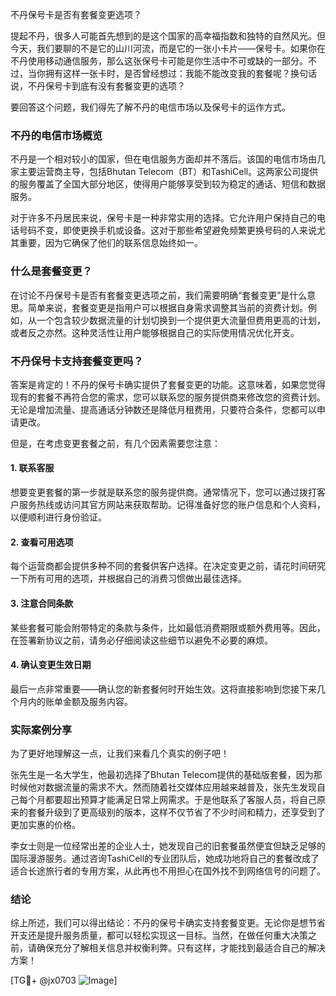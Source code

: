 不丹保号卡是否有套餐变更选项？

提起不丹，很多人可能首先想到的是这个国家的高幸福指数和独特的自然风光。但今天，我们要聊的不是它的山川河流，而是它的一张小卡片——保号卡。如果你在不丹使用移动通信服务，那么这张保号卡可能是你生活中不可或缺的一部分。不过，当你拥有这样一张卡时，是否曾经想过：我能不能改变我的套餐呢？换句话说，不丹保号卡到底有没有套餐变更的选项？

要回答这个问题，我们得先了解不丹的电信市场以及保号卡的运作方式。

### 不丹的电信市场概览

不丹是一个相对较小的国家，但在电信服务方面却并不落后。该国的电信市场由几家主要运营商主导，包括Bhutan Telecom（BT）和TashiCell。这两家公司提供的服务覆盖了全国大部分地区，使得用户能够享受到较为稳定的通话、短信和数据服务。

对于许多不丹居民来说，保号卡是一种非常实用的选择。它允许用户保持自己的电话号码不变，即使更换手机或设备。这对于那些希望避免频繁更换号码的人来说尤其重要，因为它确保了他们的联系信息始终如一。

### 什么是套餐变更？

在讨论不丹保号卡是否有套餐变更选项之前，我们需要明确“套餐变更”是什么意思。简单来说，套餐变更是指用户可以根据自身需求调整其当前的资费计划。例如，从一个包含较少数据流量的计划切换到一个提供更大流量但费用更高的计划，或者反之亦然。这种灵活性让用户能够根据自己的实际使用情况优化开支。

### 不丹保号卡支持套餐变更吗？

答案是肯定的！不丹的保号卡确实提供了套餐变更的功能。这意味着，如果您觉得现有的套餐不再符合您的需求，您可以联系您的服务提供商来修改您的资费计划。无论是增加流量、提高通话分钟数还是降低月租费用，只要符合条件，您都可以申请更改。

但是，在考虑变更套餐之前，有几个因素需要您注意：

#### 1. 联系客服
想要变更套餐的第一步就是联系您的服务提供商。通常情况下，您可以通过拨打客户服务热线或访问其官方网站来获取帮助。记得准备好您的账户信息和个人资料，以便顺利进行身份验证。

#### 2. 查看可用选项
每个运营商都会提供多种不同的套餐供客户选择。在决定变更之前，请花时间研究一下所有可用的选项，并根据自己的消费习惯做出最佳选择。

#### 3. 注意合同条款
某些套餐可能会附带特定的条款与条件，比如最低消费期限或额外费用等。因此，在签署新协议之前，请务必仔细阅读这些细节以避免不必要的麻烦。

#### 4. 确认变更生效日期
最后一点非常重要——确认您的新套餐何时开始生效。这将直接影响到您接下来几个月内的账单金额及服务内容。

### 实际案例分享
为了更好地理解这一点，让我们来看几个真实的例子吧！

张先生是一名大学生，他最初选择了Bhutan Telecom提供的基础版套餐，因为那时候他对数据流量的需求不大。然而随着社交媒体应用越来越普及，张先生发现自己每个月都要超出预算才能满足日常上网需求。于是他联系了客服人员，将自己原来的套餐升级到了更高级别的版本，这样不仅节省了不少时间和精力，还享受到了更加实惠的价格。

李女士则是一位经常出差的企业人士，她发现自己的旧套餐虽然便宜但缺乏足够的国际漫游服务。通过咨询TashiCell的专业团队后，她成功地将自己的套餐改成了适合长途旅行者的专用方案，从此再也不用担心在国外找不到网络信号的问题了。

### 结论
综上所述，我们可以得出结论：不丹的保号卡确实支持套餐变更。无论你是想节省开支还是提升服务质量，都可以轻松实现这一目标。当然，在做任何重大决策之前，请确保充分了解相关信息并权衡利弊。只有这样，才能找到最适合自己的解决方案！

[TG💪+ @jx0703 ![Image](https://github.com/user-attachments/assets/dbca1d08-cadb-493c-b0ec-ad6f7a83f270)]